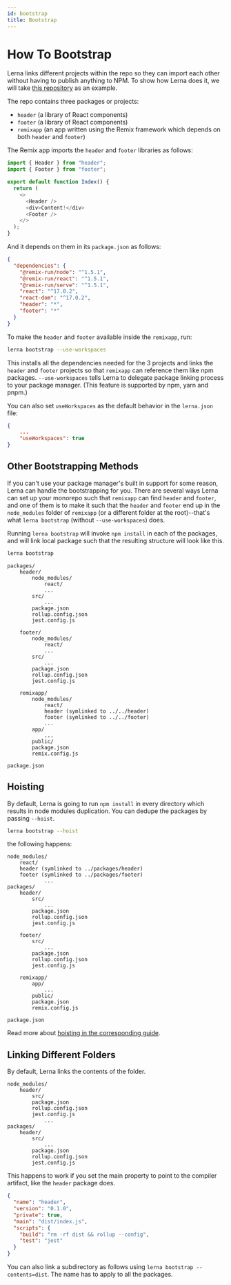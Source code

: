 ```yaml
---
id: bootstrap
title: Bootstrap
---
```


# How To Bootstrap

Lerna links different projects within the repo so they can import each other without having to publish anything to NPM. To show how Lerna does it, we will take [this repository](https://github.com/lerna/getting-started-example) as an example.

The repo contains three packages or projects:

- `header` (a library of React components)
- `footer` (a library of React components)
- `remixapp` (an app written using the Remix framework which depends on both `header` and `footer`)

The Remix app imports the `header` and `footer` libraries as follows:

```typescript jsx title="packages/remixapp/app/routes/index.tsx"
import { Header } from "header";
import { Footer } from "footer";

export default function Index() {
  return (
    <>
      <Header />
      <div>Content!</div>
      <Footer />
    </>
  );
}
```

And it depends on them in its `package.json` as follows:

```json title="packages/remixapp/package.json"
{
  "dependencies": {
    "@remix-run/node": "^1.5.1",
    "@remix-run/react": "^1.5.1",
    "@remix-run/serve": "^1.5.1",
    "react": "^17.0.2",
    "react-dom": "^17.0.2",
    "header": "*",
    "footer": "*"
  }
}
```

To make the `header` and `footer` available inside the `remixapp`, run:

```bash
lerna bootstrap --use-workspaces
```

This installs all the dependencies needed for the 3 projects and links the `header` and `footer` projects so that `remixapp` can reference them like npm packages.  `--use-workspaces` tells Lerna to delegate package linking process to your package manager.  (This feature is supported by npm, yarn and pnpm.)

You can also set `useWorkspaces` as the default behavior in the `lerna.json` file:

```json title="lerna.json"
{
    ...
    "useWorkspaces": true
}
```

## Other Bootstrapping Methods

If you can't use your package manager's built in support for some reason, Lerna can handle the bootstrapping for you.  There are several ways Lerna can set up your monorepo such that `remixapp` can find `header` and `footer`, and one of them is to make it such that the `header` and `footer` end up in the `node_modules` folder of `remixapp` (or a different folder at the root)--that's what `lerna bootstrap` (without `--use-workspaces`) does.

Running `lerna bootstrap` will invoke `npm install` in each of the packages, and will link local package such that the resulting structure will look like this.

```bash
lerna bootstrap
```

```
packages/
    header/
        node_modules/
            react/
            ...
        src/
            ...
        package.json
        rollup.config.json
        jest.config.js

    footer/
        node_modules/
            react/
            ...
        src/
            ...
        package.json
        rollup.config.json
        jest.config.js

    remixapp/
        node_modules/
            react/
            header (symlinked to ../../header)
            footer (symlinked to ../../footer)
            ...
        app/
            ...
        public/
        package.json
        remix.config.js

package.json
```

## Hoisting

By default, Lerna is going to run `npm install` in every directory which results in node modules duplication. You can dedupe the packages by passing `--hoist`.

```bash
lerna bootstrap --hoist
```

the following happens:

```
node_modules/
    react/
    header (symlinked to ../packages/header)
    footer (symlinked to ../packages/footer)
            ...
packages/
    header/
        src/
            ...
        package.json
        rollup.config.json
        jest.config.js

    footer/
        src/
            ...
        package.json
        rollup.config.json
        jest.config.js

    remixapp/
        app/
            ...
        public/
        package.json
        remix.config.js

package.json
```

Read more about [hoisting in the corresponding guide](../guides/hoisting).

## Linking Different Folders

By default, Lerna links the contents of the folder.

```
node_modules/
    header/
        src/
        package.json
        rollup.config.json
        jest.config.js
            ...
packages/
    header/
        src/
            ...
        package.json
        rollup.config.json
        jest.config.js
```

This happens to work if you set the main property to point to the compiler artifact, like the `header` package does.

```json title="packages/header/package.json"
{
  "name": "header",
  "version": "0.1.0",
  "private": true,
  "main": "dist/index.js",
  "scripts": {
    "build": "rm -rf dist && rollup --config",
    "test": "jest"
  }
}
```

You can also link a subdirectory as follows using `lerna bootstrap --contents=dist`. The name has to apply to all the
packages.
